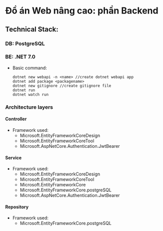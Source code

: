 # Đồ án Web nâng cao: phần Backend
## Technical Stack:
### DB: PostgreSQL
### BE: .NET 7.0
* Basic command:
  ```
  dotnet new webapi -n <name> //create dotnet webapi app
  dotnet add package <packagename>
  dotnet new gitignore //create gitignore file
  dotnet run
  dotnet watch run
  ```
### Architecture layers
#### Controller
* Framework used:
  - Microsoft.EntityFrameworkCoreDesign
  - Microsoft.EntityFrameworkCoreTool
  - Microsoft.AspNetCore.Authentication.JwtBearer
#### Service
* Framework used:
  - Microsoft.EntityFrameworkCoreDesign
  - Microsoft.EntityFrameworkCoreTool
  - Microsoft.EntityFrameworkCore
  - Microsoft.EntityFrameworkCore.postgreSQL
  - Microsoft.AspNetCore.Authentication.JwtBearer
#### Repository
* Framework used:
  - Microsoft.EntityFrameworkCore.postgreSQL

